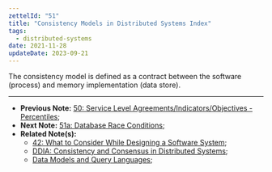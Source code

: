 ```yaml
---
zettelId: "51"
title: "Consistency Models in Distributed Systems Index"
tags:
  - distributed-systems
date: 2021-11-28
updateDate: 2023-09-21
---
```


The consistency model is defined as a contract between the software (process) and memory implementation (data store).

---

- **Previous Note:** [50: Service Level Agreements/Indicators/Objectives - Percentiles](/notes/50/);
- **Next Note:** [51a: Database Race Conditions](/notes/51a/);
- **Related Note(s):**
  - [42: What to Consider While Designing a Software System](/notes/42/);
  - [DDIA: Consistency and Consensus in Distributed Systems](/books/consistency-and-consensus-in-distributed-systems/);
  - [Data Models and Query Languages](/books/data-models-and-query-languages/);
